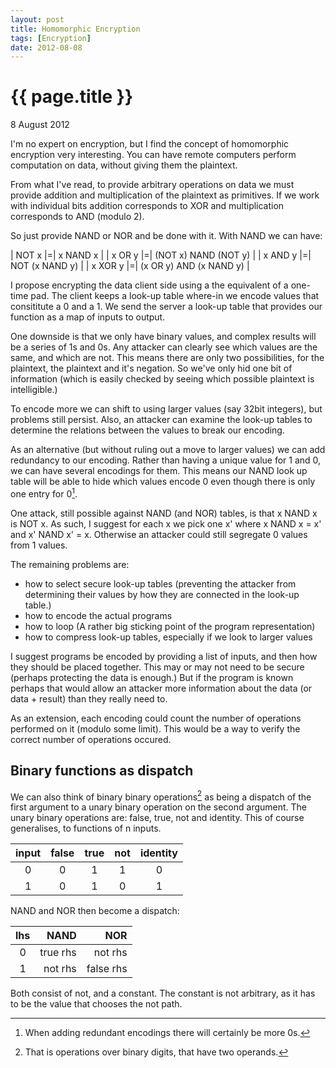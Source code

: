 ```yaml
---
layout: post
title: Homomorphic Encryption
tags: [Encryption]
date: 2012-08-08
---
```


{{ page.title }}
================
<p class="meta">8 August 2012</p>

I'm no expert on encryption, but I find the concept of homomorphic encryption very interesting. You can have remote computers perform computation on data, without giving them the plaintext.

From what I've read, to provide arbitrary operations on data we must provide addition and multiplication of the plaintext as primitives. If we work with individual bits addition corresponds to XOR and multiplication corresponds to AND (modulo 2).

So just provide NAND or NOR and be done with it. With NAND we can have:

| NOT x   |=| x NAND x                |
| x OR y  |=| (NOT x) NAND (NOT y)    |
| x AND y |=| NOT (x NAND y)          |
| x XOR y |=| (x OR y) AND (x NAND y) |

I propose encrypting the data client side using a the equivalent of a one-time pad. The client keeps a look-up table where-in we encode values that consititute a 0 and a 1. We send the server a look-up table that provides our function as a map of inputs to output.

One downside is that we only have binary values, and complex results will be a series of 1s and 0s. Any attacker can clearly see which values are the same, and which are not. This means there are only two possibilities, for the plaintext, the plaintext and it's negation. So we've only hid one bit of information (which is easily checked by seeing which possible plaintext is intelligible.)

To encode more we can shift to using larger values (say 32bit integers), but problems still persist. Also, an attacker can examine the look-up tables to determine the relations between the values to break our encoding.

As an alternative (but without ruling out a move to larger values) we can add redundancy to our encoding. Rather than having a unique value for 1 and 0, we can have several encodings for them. This means our NAND look up table will be able to hide which values encode 0 even though there is only one entry for 0[^1]. 

One attack, still possible against NAND (and NOR) tables, is that x NAND x is NOT x. As such, I suggest for each x we pick one x' where x NAND x = x' and x' NAND x' = x. Otherwise an attacker could still segregate 0 values from 1 values.

The remaining problems are:

* how to select secure look-up tables (preventing the attacker from determining their values by how they are connected in the look-up table.)
* how to encode the actual programs
* how to loop (A rather big sticking point of the program representation)
* how to compress look-up tables, especially if we look to larger values

I suggest programs be encoded by providing a list of inputs, and then how they should be placed together. This may or may not need to be secure (perhaps protecting the data is enough.) But if the program is known perhaps that would allow an attacker more information about the data (or data + result) than they really need to.


As an extension, each encoding could count the number of operations performed on it (modulo some limit). This would be a way to verify the correct number of operations occured. 


Binary functions as dispatch
----------------------------

We can also think of binary binary operations[^2] as being a dispatch of the first argument to a unary binary operation on the second argument. The unary binary operations are: false, true, not and identity. This of course generalises, to functions of n inputs.

| input | false | true | not | identity |
|:-----:|:-----:|:----:|:---:|:--------:|
|     0 |     0 |    1 |   1 |        0 |
|     1 |     0 |    1 |   0 |        1 |

NAND and NOR then become a dispatch:

| lhs |      NAND |       NOR |
|:---:|----------:|----------:|
|   0 |  true rhs |   not rhs |
|   1 |   not rhs | false rhs |

Both consist of not, and a constant. The constant is not arbitrary, as it has to be the value that chooses the not path.

[^1]: When adding redundant encodings there will certainly be more 0s.
[^2]: That is operations over binary digits, that have two operands.
